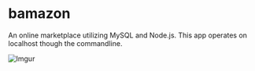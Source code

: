 # bamazon
An online marketplace utilizing MySQL and Node.js. This app operates on localhost though the commandline.

![Imgur](https://i.imgur.com/6NU5hMi.gif)